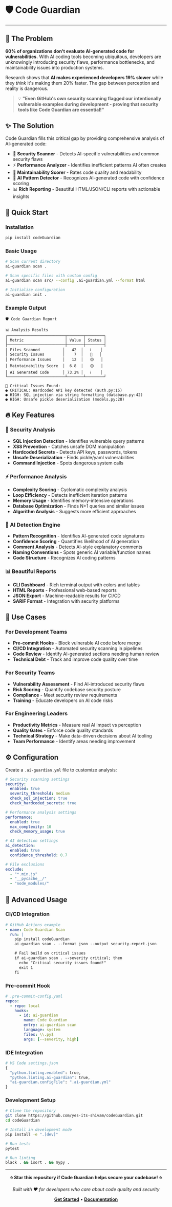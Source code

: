 # 🛡️ Code Guardian

---

## 🚨 The Problem

**60% of organizations don't evaluate AI-generated code for vulnerabilities.** With AI coding tools becoming ubiquitous, developers are unknowingly introducing security flaws, performance bottlenecks, and maintainability issues into production systems.

Research shows that **AI makes experienced developers 19% slower** while they *think* it's making them 20% faster. The gap between perception and reality is dangerous.

> 💡 **"Even GitHub's own security scanning flagged our intentionally vulnerable examples during development - proving that security tools like Code Guardian are essential!"**

## ✨ The Solution

Code Guardian fills this critical gap by providing comprehensive analysis of AI-generated code:

- 🔐 **Security Scanner** - Detects AI-specific vulnerabilities and common security flaws
- ⚡ **Performance Analyzer** - Identifies inefficient patterns AI often creates
- 🧹 **Maintainability Scorer** - Rates code quality and readability
- 🤖 **AI Pattern Detector** - Recognizes AI-generated code with confidence scoring
- 📊 **Rich Reporting** - Beautiful HTML/JSON/CLI reports with actionable insights

## 🎯 Quick Start

### Installation

```bash
pip install codeGuardian
```

### Basic Usage

```bash
# Scan current directory
ai-guardian scan .

# Scan specific files with custom config
ai-guardian scan src/ --config .ai-guardian.yml --format html

# Initialize configuration
ai-guardian init .
```

### Example Output

```
🛡️ Code Guardian Report

📊 Analysis Results
┌─────────────────────────┬───────┬────────┐
│ Metric                  │ Value │ Status │
├─────────────────────────┼───────┼────────┤
│ Files Scanned          │   42  │   ℹ️    │
│ Security Issues        │    7  │   🔴   │
│ Performance Issues     │   12  │   🟡   │
│ Maintainability Score  │  6.8  │   🟡   │
│ AI Generated Code      │ 73.2% │   ℹ️    │
└─────────────────────────┴───────┴────────┘

🚨 Critical Issues Found:
● CRITICAL: Hardcoded API key detected (auth.py:15)
● HIGH: SQL injection via string formatting (database.py:42)
● HIGH: Unsafe pickle deserialization (models.py:28)
```

## 🔥 Key Features

### 🔐 Security Analysis
- **SQL Injection Detection** - Identifies vulnerable query patterns
- **XSS Prevention** - Catches unsafe DOM manipulation
- **Hardcoded Secrets** - Detects API keys, passwords, tokens
- **Unsafe Deserialization** - Finds pickle/yaml vulnerabilities
- **Command Injection** - Spots dangerous system calls

### ⚡ Performance Analysis
- **Complexity Scoring** - Cyclomatic complexity analysis
- **Loop Efficiency** - Detects inefficient iteration patterns
- **Memory Usage** - Identifies memory-intensive operations
- **Database Optimization** - Finds N+1 queries and similar issues
- **Algorithm Analysis** - Suggests more efficient approaches

### 🤖 AI Detection Engine
- **Pattern Recognition** - Identifies AI-generated code signatures
- **Confidence Scoring** - Quantifies likelihood of AI generation
- **Comment Analysis** - Detects AI-style explanatory comments
- **Naming Conventions** - Spots generic AI variable/function names
- **Code Structure** - Recognizes AI coding patterns

### 📊 Beautiful Reports
- **CLI Dashboard** - Rich terminal output with colors and tables
- **HTML Reports** - Professional web-based reports
- **JSON Export** - Machine-readable results for CI/CD
- **SARIF Format** - Integration with security platforms

## 🚀 Use Cases

### For Development Teams
- **Pre-commit Hooks** - Block vulnerable AI code before merge
- **CI/CD Integration** - Automated security scanning in pipelines
- **Code Review** - Identify AI-generated sections needing human review
- **Technical Debt** - Track and improve code quality over time

### For Security Teams
- **Vulnerability Assessment** - Find AI-introduced security flaws
- **Risk Scoring** - Quantify codebase security posture
- **Compliance** - Meet security review requirements
- **Training** - Educate developers on AI code risks

### For Engineering Leaders
- **Productivity Metrics** - Measure real AI impact vs perception
- **Quality Gates** - Enforce code quality standards
- **Technical Strategy** - Make data-driven decisions about AI tooling
- **Team Performance** - Identify areas needing improvement

## ⚙️ Configuration

Create a `.ai-guardian.yml` file to customize analysis:

```yaml
# Security scanning settings
security:
  enabled: true
  severity_threshold: medium
  check_sql_injection: true
  check_hardcoded_secrets: true

# Performance analysis settings
performance:
  enabled: true
  max_complexity: 10
  check_memory_usage: true

# AI detection settings
ai_detection:
  enabled: true
  confidence_threshold: 0.7

# File exclusions
exclude:
  - "*.min.js"
  - "__pycache__/"
  - "node_modules/"
```

## 🔧 Advanced Usage

### CI/CD Integration

```yaml
# GitHub Actions example
- name: Code Guardian Scan
  run: |
    pip install codeGuardian
    ai-guardian scan . --format json --output security-report.json

    # Fail build on critical issues
    if ai-guardian scan . --severity critical; then
      echo "Critical security issues found!"
      exit 1
    fi
```

### Pre-commit Hook

```yaml
# .pre-commit-config.yaml
repos:
  - repo: local
    hooks:
      - id: ai-guardian
        name: Code Guardian
        entry: ai-guardian scan
        language: system
        files: \\.py$
        args: [--severity, high]
```

### IDE Integration

```python
# VS Code settings.json
{
  "python.linting.enabled": true,
  "python.linting.ai-guardian": true,
  "ai-guardian.configFile": ".ai-guardian.yml"
}
```

### Development Setup

```bash
# Clone the repository
git clone https://github.com/yes-its-shivam/codeGuardian.git
cd codeGuardian

# Install in development mode
pip install -e ".[dev]"

# Run tests
pytest

# Run linting
black . && isort . && mypy .
```
---

<div align="center">

**⭐ Star this repository if Code Guardian helps secure your codebase! ⭐**

*Built with ❤️ for developers who care about code quality and security*

[**Get Started**](https://pypi.org/project/codeGuardian/) • [**Documentation**](docs/) 

</div>
